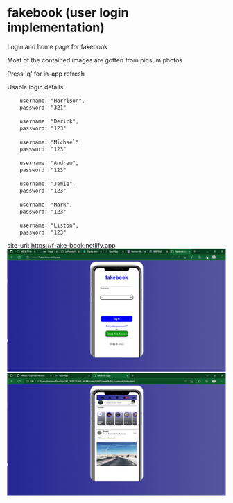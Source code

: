 # fakebook (user login implementation)

Login and home page for fakebook

Most of the contained images are gotten from picsum photos

Press 'q' for in-app refresh

Usable login details
 
        username: "Harrison",
        password: "321"
  
        username: "Derick",
        password: "123"
   
        username: "Michael",
        password: "123"
    
        username: "Andrew",
        password: "123"
    
        username: "Jamie",
        password: "123"
    
        username: "Mark",
        password: "123"
    
        username: "Liston",
        password: "123"
    
site-url: https://f-ake-book.netlify.app
<img src="./fakebook-screenshot-1.png" alt="screenshot-1" />
<img src="./fakebook-screenshot-2.png" alt="screenshot-2" />
